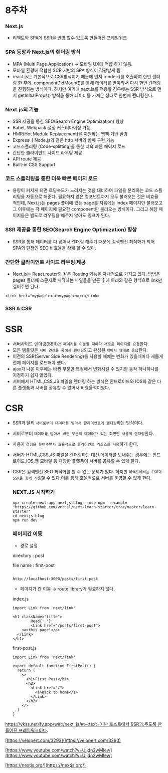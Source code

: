 # 8주차

### Next.js

- 리액트와 SPA에 SSR을 반영 할수 있도록 만들어진 프레임워크

### SPA 등장과 Next.js의 렌더링 방식

- MPA (Multi Page Application) → 모바일 UX에 적합 하지 않음.
- 모바일 환경에 적합한 SCR 기반의 SPA 방식이 각광받게 됨.
- react.js는 기본적으로 CSR방식이기 때문에 먼저 render()를 호출하여 한번 렌더링 한 후에, componentDidMount()를 통해 데이터를 받아와서 다시 한번 렌더링을 진행하는 방식이다. 하지만 여기에 next.js를 적용할 경우에는 SSR 방식으로 먼저 getInitialProps() 방식을 통해 데이터를 가져온 상태로 한번에 렌더링한다.

### Next.js의 기능

- SSR 제공을 통한 SEO(Search Engine Optimization) 향상
- Babel, Webpack 설정 커스터마이징 가능
- HMR(Hot Module Replacement)을 지원하는 웹팩 기반 환경
- Express나 Node.js와 같은 http 서버와 함께 구현 가능
- 코드스플리팅 (Code-splitting)을 통한 더욱 빠른 페이지 로드
- 간단한 클라이언트 사이드 라우팅 제공
- API route 제공
- Built-in CSS Support

### 코드 스플리팅을 통한 더욱 빠른 페이지 로드

- 용량이 커지게 되면 로딩속도가 느려지는 것을 대비하여 파일을 분리하는 코드 스플리팅을 자동으로 해준다. 필요하지 않은 컴포넌트까지 모두 불러오는 것은 비효율 적인데, Next.js는 pages 폴더에 있는 page를 처음에는 index 페이지만 불러오고 그 이후에는 각 페이지에 필요한 component만 불러오는 방식이다. 그리고 해당 페이지들은 별도로 라우팅을 해주지 않아도 링크가 된다.

### SSR 제공을 통한 SEO(Search Engine Optimization) 향상

- SSR을 통해 데이터를 다 넣어서 렌더링 해주기 때문에 검색엔진 최적화가 되어 SPA의 단점인 SEO 비효율을 상쇄 할 수 있다.

### 간단한 클라이언트 사이드 라우팅 제공

- Next.js는 React.router와 같은 Routing 기능을 자체적으로 가지고 있다. 방법은 pages 폴더에 소문자로 시작하는 파일들을 만든 후에 아래와 같은 형식으로 link만 걸어주면 된다.

```tsx
<Link href="mypage"><a><mypage><a/></Link>
```

### SSR & CSR

# **SSR**

- 서버사이드 렌더링(SSR)은 `페이지를 이동할 때마다 새로운 페이지를 요청`한다.
- 모든 탬플릿은 `서버 연산을 통해서 렌더링`되고 완성된 `페이지 형태로 응답`한다.
- 이전의 SSR(Server Side Rendering)를 사용할 때에는 변화가 있을때마다 새롭게 전체 페이지를 로드해야 했다.
- ajax가 나온 이후에는 바뀐 부분만 특정해서 변화시킬 수 있지만 동작 하나하나를 지정하기 쉽지 않았다.
- 서버에서 HTML,CSS,JS 파일을 렌더링 하는 방식은 안드로이드와 IOS와 같은 다른 플랫폼과 서버를 공유할 수 없어서 비효율적이었다.

# **CSR**

- SSR과 달리 `서버로부터 데이터를 받아서 클라이언트에 렌더링`하는 방식이다.
- 서버로부터 `데이터를 받아서 바뀐 부분의 데이터가 있는 화면만 새롭게 렌더링`한다.
- 사용자 `경험을 높여주면서 효율적으로 클라이언트 리소스를 사용`하게 한다.
- 서버가 HTML,CSS,JS 파일을 렌더링하는 대신 데이터를 보내주는 경우에는 안드로이드,IOS,웹 모바일 등 다양한 플랫폼이 서버를 공유할 수 있게 한다.
- CSR은 검색엔진 SEO 최적화를 할 수 없는 문제가 있다. 하지만 `리액트에서는 CSR과 SSR을 함께 사용`할 수 있다.이를 통해 효율적으로 서버를 운영할 수 있게 한다.

    ### NEXT.JS 시작하기

    ```tsx
    npx create-next-app nextjs-blog --use-npm --example "https://github.com/vercel/next-learn-starter/tree/master/learn-starter"
    cd nextjs-blog
    npm run dev
    ```

    ### 페이지간 이동

    - 경로 설정

    directory : post

    file name : first-post

    ```tsx

    http://localhost:3000/posts/first-post
    ```

    - 페이지가 간 이동 → route library가 필요하지 않다.

    index.js

    ```tsx
    import Link from 'next/link'

    <h1 className="title">
            Read{' '}
            <Link href="/posts/first-post">
        <a>this page!</a>
      </Link>
    </h1>
    ```

    first-post.js

    ```tsx
    import Link from 'next/link'

    export default function FirstPost() {
      return (
        <>
          <h1>First Post</h1>
          <h2>
            <Link href="/">
              <a>Back to home</a>
            </Link>
          </h2>
        </>
      )
    }
    ```

[https://ykss.netlify.app/web/next_js/#:~:text=지난 포스트에서 SSR과,주도록 만들어진 프레임워크이다](https://ykss.netlify.app/web/next_js/#:~:text=%EC%A7%80%EB%82%9C%20%ED%8F%AC%EC%8A%A4%ED%8A%B8%EC%97%90%EC%84%9C%20SSR%EA%B3%BC,%EC%A3%BC%EB%8F%84%EB%A1%9D%20%EB%A7%8C%EB%93%A4%EC%96%B4%EC%A7%84%20%ED%94%84%EB%A0%88%EC%9E%84%EC%9B%8C%ED%81%AC%EC%9D%B4%EB%8B%A4).

[https://velopert.com/3293](https://velopert.com/3293)

[https://www.youtube.com/watch?v=Ujjdn2wMIew](https://www.youtube.com/watch?v=Ujjdn2wMIew)

[https://nextjs.org/](https://nextjs.org/)
